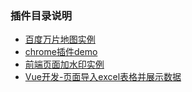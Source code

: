 ### 插件目录说明

- [百度万片地图实例](./baiduMap/map.load.js)
- [chrome插件demo](./chrome-plugin/manifest.json)
- [前端页面加水印实例](./watermark/index.html)
- [Vue开发-页面导入excel表格并展示数据](./uploadExcel)
